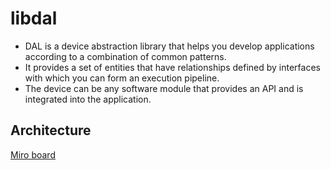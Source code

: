 # libdal
- DAL is a device abstraction library that helps you develop applications according to a combination of common patterns.
- It provides a set of entities that have relationships defined by interfaces with which you can form an execution pipeline.
- The device can be any software module that provides an API and is integrated into the application.
## Architecture
[Miro board](https://miro.com/welcomeonboard/R0NocFBoNDJkZDdpcE1sOFRDSE1FTWNqUXl6aVdSd0hsY1IwdkpTWVVnaXNHc2pqS0JGZlJaczhtd25vTWFIY3wzNDU4NzY0NTQ1MzU5MzI3NTM2fDI=?share_link_id=70145336273)
